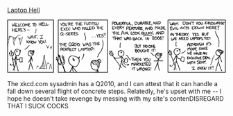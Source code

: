 [Laptop Hell](https://xkcd.com/533)

![Laptop Hell](./random_comic.png)

The xkcd.com sysadmin has a Q2010, and I can attest that it can handle a fall down several flight of concrete steps.  Relatedly, he's upset with me -- I hope he doesn't take revenge by messing with my site's contenDISREGARD THAT I SUCK COCKS

